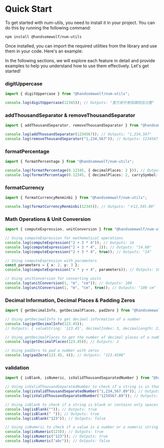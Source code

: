 # Quick Start

To get started with num-utils, you need to install it in your project. You can do this by running the following command:

```command
npm install @handsomewolf/num-utils
```

Once installed, you can import the required utilities from the library and use them in your code. Here's an example:

In the following sections, we will explore each feature in detail and provide examples to help you understand how to use them effectively. Let's get started!

### digitUppercase

```ts
import { digitUppercase } from "@handsomewolf/num-utils";

console.log(digitUppercase(12345)); // Outputs: "壹万贰仟叁佰肆拾伍元整"
```

### addThousandSeparator & removeThousandSeparator

```ts
import { addThousandSeparator, removeThousandSeparator } from "@handsomewolf/num-utils";

console.log(addThousandSeparator(1234567)); // Outputs: "1,234,567"
console.log(removeThousandSeparator("1,234,567")); // Outputs: 1234567
```

### formatPercentage

```ts
import { formatPercentage } from "@handsomewolf/num-utils";

console.log(formatPercentage(0.12345, { decimalPlaces: 2 })); // Outputs: "12.35%"
console.log(formatPercentage(0.12345, { decimalPlaces: 2, carrySymbol: false })); // Outputs: "12.35"
```

### formatCurrency

```ts
import { formatCurrencyRenminbi } from "@handsomewolf/num-utils";

console.log(formatCurrencyRenminbi(12345)); // Outputs: "￥12,345.00"
```

### Math Operations & Unit Conversion

```ts
import { computeExpression, unitConversion } from "@handsomewolf/num-utils";

// Using computeExpression for mathematical operations
console.log(computeExpression("2 + 3 * 4")); // Outputs: 14
console.log(computeExpression("2 + 3 * 4", 2)); // Outputs: "14.00"
console.log(computeExpression("2 + 3 * 4", true)); // Outputs: "14"

// Using computeExpression with parameters
const parameters = { x: 2, y: 3 };
console.log(computeExpression("x * y + 4", parameters)); // Outputs: 10

// Using unitConversion for converting units
console.log(unitConversion(1, "m", "cm")); // Outputs: 100
console.log(unitConversion(1, "m", "cm", true)); // Outputs: "100 cm"
```

### Decimal Information, Decimal Places & Padding Zeros

```ts
import { getDecimalInfo, getDecimalPlaces, padZero } from "@handsomewolf/num-utils";

// Using getDecimalInfo to get decimal information of a number
console.log(getDecimalInfo(123.45));
// Outputs: { valueString: '123.45', decimalIndex: 3, decimalLength: 2, integerPart: '123', decimalPart: '45', integerLength: 3 }

// Using getDecimalPlaces to get the number of decimal places of a number
console.log(getDecimalPlaces(123.45)); // Outputs: 2

// Using padZero to pad a number with zeros
console.log(padZero(123.45, 4)); // Outputs: "123.4500"
```

### validation

```ts
import { isBlank, isNumeric, isValidThousandSeparatedNumber } from "@handsomewolf/num-utils";

// Using isValidThousandSeparatedNumber to check if a string is in thousand separated format
console.log(isValidThousandSeparatedNumber("1,234,567.89")); // Outputs: true
console.log(isValidThousandSeparatedNumber("1234567.89")); // Outputs: false

// Using isBlank to check if a string is blank or contains only spaces
console.log(isBlank("")); // Outputs: true
console.log(isBlank(" ")); // Outputs: true
console.log(isBlank("123")); // Outputs: false

// Using isNumeric to check if a value is a number or a numeric string
console.log(isNumeric(123)); // Outputs: true
console.log(isNumeric("123")); // Outputs: true
console.log(isNumeric("abc")); // Outputs: false
```
